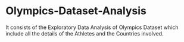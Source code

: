 # Olympics-Dataset-Analysis
It consists of the Exploratory Data Analysis of Olympics Dataset which include all the details of the Athletes and the Countries involved.
